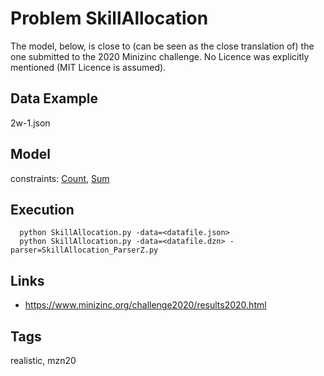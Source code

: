 # Problem SkillAllocation

The model, below, is close to (can be seen as the close translation of) the one submitted to the 2020 Minizinc challenge.
No Licence was explicitly mentioned (MIT Licence is assumed).

## Data Example
  2w-1.json

## Model
  constraints: [Count](http://pycsp.org/documentation/constraints/Count), [Sum](http://pycsp.org/documentation/constraints/Sum)

## Execution
```
  python SkillAllocation.py -data=<datafile.json>
  python SkillAllocation.py -data=<datafile.dzn> -parser=SkillAllocation_ParserZ.py
```

## Links
  - https://www.minizinc.org/challenge2020/results2020.html

## Tags
  realistic, mzn20
